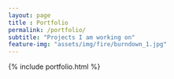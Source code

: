 ```yaml
--- 
layout: page
title : Portfolio 
permalink: /portfolio/
subtitle: "Projects I am working on" 
feature-img: "assets/img/fire/burndown_1.jpg"
---
```


{% include portfolio.html %}
